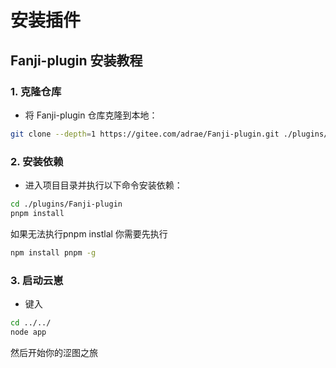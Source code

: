 # 安装插件

## Fanji-plugin 安装教程

### 1. 克隆仓库

* 将 Fanji-plugin 仓库克隆到本地：
```bash
git clone --depth=1 https://gitee.com/adrae/Fanji-plugin.git ./plugins/Fanji-plugin
```

### 2. 安装依赖

* 进入项目目录并执行以下命令安装依赖：

```bash
cd ./plugins/Fanji-plugin
pnpm install
```
如果无法执行pnpm instlal
你需要先执行
```bash
npm install pnpm -g
```

### 3. 启动云崽
* 键入
```bash
cd ../../
node app
```
然后开始你的涩图之旅
